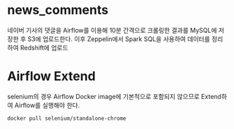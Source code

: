 # news_comments
네이버 기사의 댓글을 Airflow를 이용해 10분 간격으로 크롤링한 결과를 MySQL에 저장한 후 S3에 업로드한다.
이후 Zeppelin에서 Spark SQL을 사용하여 데이터를 정리하여 Redshift에 업로드

# Airflow Extend
selenium의 경우 Airflow Docker image에 기본적으로 포함되지 않으므로 Extend하여 Airflow를 실행해야 한다.
```
docker pull selenium/standalone-chrome
```
